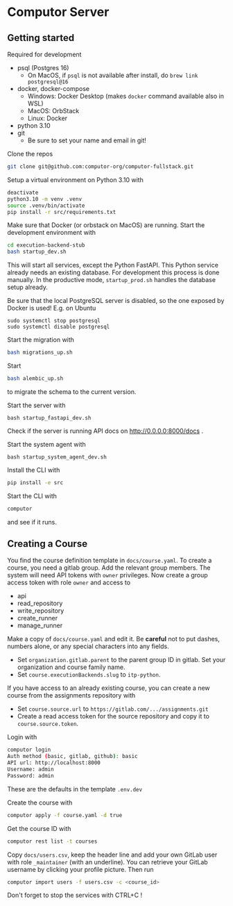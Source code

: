 # Computor Server
## Getting started

Required for development
* psql (Postgres 16)
  * On MacOS, if `psql` is not available after install, do `brew link postgresql@16`
* docker, docker-compose
  * Windows: Docker Desktop (makes `docker` command available also in WSL)
  * MacOS: OrbStack
  * Linux: Docker
* python 3.10
* git
  * Be sure to set your name and email in git!

Clone the repos
```bash
git clone git@github.com:computor-org/computor-fullstack.git
```

Setup a virtual environment on Python 3.10 with
```bash
deactivate
python3.10 -m venv .venv
source .venv/bin/activate
pip install -r src/requirements.txt
```

Make sure that Docker (or orbstack on MacOS) are running. Start the development environment with
```bash
cd execution-backend-stub
bash startup_dev.sh
```
This will start all services, except the Python FastAPI. This Python service already needs an existing database. For development this process is done manually. In the productive mode, `startup_prod.sh` handles the database setup already.

Be sure that the local PostgreSQL server is disabled, so the one exposed by Docker is used! E.g. on Ubuntu
```
sudo systemctl stop postgresql
sudo systemctl disable postgresql
```

Start the migration with
```bash
bash migrations_up.sh
```


Start
```bash
bash alembic_up.sh
```
to migrate the schema to the current version.

Start the server with
```
bash startup_fastapi_dev.sh
```
Check if the server is running API docs on http://0.0.0.0:8000/docs .

Start the system agent with
```
bash startup_system_agent_dev.sh
```

Install the CLI with
```bash
pip install -e src
```

Start the CLI with
```bash
computor
```
and see if it runs.
## Creating a Course
You find the course definition template in `docs/course.yaml`. To create a course, you need a gitlab group. Add the relevant group members. The system will need API tokens with `owner` privileges. Now create a group access token with role `owner` and access to

* api
* read_repository
* write_repository
* create_runner
* manage_runner

Make a copy of `docs/course.yaml` and edit it. Be **careful** not to put dashes, numbers alone, or any special characters into any fields.

* Set `organization.gitlab.parent` to the parent group ID in gitlab. Set your organization and course family name.
* Set `course.executionBackends.slug` to `itp-python`.

If you have access to an already existing course, you can create a new course from the assignments repository with

* Set `course.source.url` to `https://gitlab.com/.../assignments.git`
* Create a read access token for the source repository and copy it to `course.source.token`.


Login with

```bash
computor login
Auth method (basic, gitlab, github): basic
API url: http://localhost:8000
Username: admin
Password: admin
```
These are the defaults in the template `.env.dev`

Create the course with

```bash
computor apply -f course.yaml -d true
```

Get the course ID with

```bash
computor rest list -t courses
````

Copy `docs/users.csv`, keep the header line and add your own GitLab user with role `_maintainer` (with an underline). You can retrieve your GitLab username by clicking your profile picture. Then run

```bash
computor import users -f users.csv -c <course_id>
```

Don't forget to stop the services with CTRL+C !

